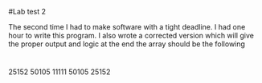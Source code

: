 #Lab test 2

The second time I had to make software with a tight deadline. I had one hour to write this program. I also wrote a corrected version which will give the proper output and logic
at the end the array should be the following

#
25152
50105
11111
50105
25152
